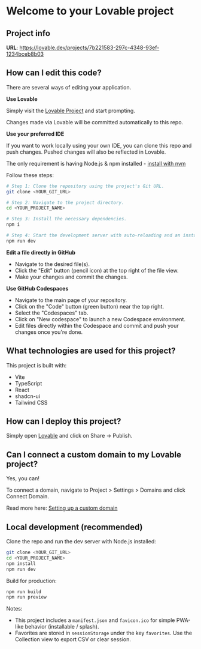 # Welcome to your Lovable project

## Project info

**URL**: https://lovable.dev/projects/7b221583-297c-4348-93ef-1234bceb8b03

## How can I edit this code?

There are several ways of editing your application.

**Use Lovable**

Simply visit the [Lovable Project](https://lovable.dev/projects/7b221583-297c-4348-93ef-1234bceb8b03) and start prompting.

Changes made via Lovable will be committed automatically to this repo.

**Use your preferred IDE**

If you want to work locally using your own IDE, you can clone this repo and push changes. Pushed changes will also be reflected in Lovable.

The only requirement is having Node.js & npm installed - [install with nvm](https://github.com/nvm-sh/nvm#installing-and-updating)

Follow these steps:

```sh
# Step 1: Clone the repository using the project's Git URL.
git clone <YOUR_GIT_URL>

# Step 2: Navigate to the project directory.
cd <YOUR_PROJECT_NAME>

# Step 3: Install the necessary dependencies.
npm i

# Step 4: Start the development server with auto-reloading and an instant preview.
npm run dev
```

**Edit a file directly in GitHub**

- Navigate to the desired file(s).
- Click the "Edit" button (pencil icon) at the top right of the file view.
- Make your changes and commit the changes.

**Use GitHub Codespaces**

- Navigate to the main page of your repository.
- Click on the "Code" button (green button) near the top right.
- Select the "Codespaces" tab.
- Click on "New codespace" to launch a new Codespace environment.
- Edit files directly within the Codespace and commit and push your changes once you're done.

## What technologies are used for this project?

This project is built with:

- Vite
- TypeScript
- React
- shadcn-ui
- Tailwind CSS

## How can I deploy this project?

Simply open [Lovable](https://lovable.dev/projects/7b221583-297c-4348-93ef-1234bceb8b03) and click on Share -> Publish.

## Can I connect a custom domain to my Lovable project?

Yes, you can!

To connect a domain, navigate to Project > Settings > Domains and click Connect Domain.

Read more here: [Setting up a custom domain](https://docs.lovable.dev/features/custom-domain#custom-domain)

## Local development (recommended)

Clone the repo and run the dev server with Node.js installed:

```bash
git clone <YOUR_GIT_URL>
cd <YOUR_PROJECT_NAME>
npm install
npm run dev
```

Build for production:

```bash
npm run build
npm run preview
```

Notes:
- This project includes a `manifest.json` and `favicon.ico` for simple PWA-like behavior (installable / splash).
- Favorites are stored in `sessionStorage` under the key `favorites`. Use the Collection view to export CSV or clear session.
